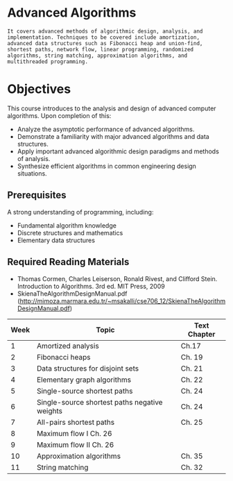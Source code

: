 # Advanced Algorithms

    It covers advanced methods of algorithmic design, analysis, and implementation. Techniques to be covered include amortization, advanced data structures such as Fibonacci heap and union-find, shortest paths, network flow, linear programming, randomized algorithms, string matching, approximation algorithms, and multithreaded programming. 

# Objectives
This course introduces to the analysis and design of advanced computer algorithms. Upon completion of this:
- Analyze the asymptotic performance of advanced algorithms.
- Demonstrate a familiarity with major advanced algorithms and data structures.
- Apply important advanced algorithmic design paradigms and methods of analysis.
- Synthesize efficient algorithms in common engineering design situations.


## Prerequisites 
A strong understanding of programming, including:
- Fundamental algorithm knowledge
- Discrete structures and mathematics 
- Elementary data structures

## Required Reading Materials
- Thomas Cormen, Charles Leiserson, Ronald Rivest, and Clifford Stein. Introduction to Algorithms. 3rd ed. MIT Press, 2009 <br />
- SkienaTheAlgorithmDesignManual.pdf (http://mimoza.marmara.edu.tr/~msakalli/cse706_12/SkienaTheAlgorithmDesignManual.pdf) <br />

|Week| Topic | Text Chapter|
|------|-------|--------|
|1|Amortized analysis	 |Ch.17|
|2|Fibonacci heaps	 |Ch. 19|
|3|Data structures for disjoint sets 	 |Ch. 21|
|4|Elementary graph algorithms 	 |Ch. 22|
|5|Single-source shortest paths	 |Ch. 24|
|6|Single-source shortest paths negative weights	| Ch. 24|
|7|All-pairs shortest paths	 |Ch. 25|
|8|Maximum flow I	 Ch. 26|
|9|Maximum flow II	 Ch. 26|
|10|Approximation algorithms	|Ch. 35|
|11|String matching	|Ch. 32|



